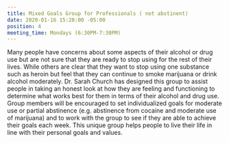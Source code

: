 ```yaml
---
title: Mixed Goals Group for Professionals ( not abstinent)
date: 2020-01-16 15:28:00 -05:00
position: 4
meeting_time: Mondays (6:30PM-7:30PM)
---
```


Many people have concerns about some aspects of their alcohol or drug use but are not sure that they are ready to stop using for the rest of their lives. While others are clear that they want to stop using one substance such as heroin but feel that they can continue to smoke marijuana or drink alcohol moderately. Dr. Sarah Church has designed this group to assist people in taking an honest look at how they are feeling and functioning to determine what works best for them in terms of their alcohol and drug use. Group members will be encouraged to set individualized goals for moderate use or partial abstinence (e.g. abstinence from cocaine and moderate use of marijuana) and to work with the group to see if they are able to achieve their goals each week. This unique group helps people to live their life in line with their personal goals and values.